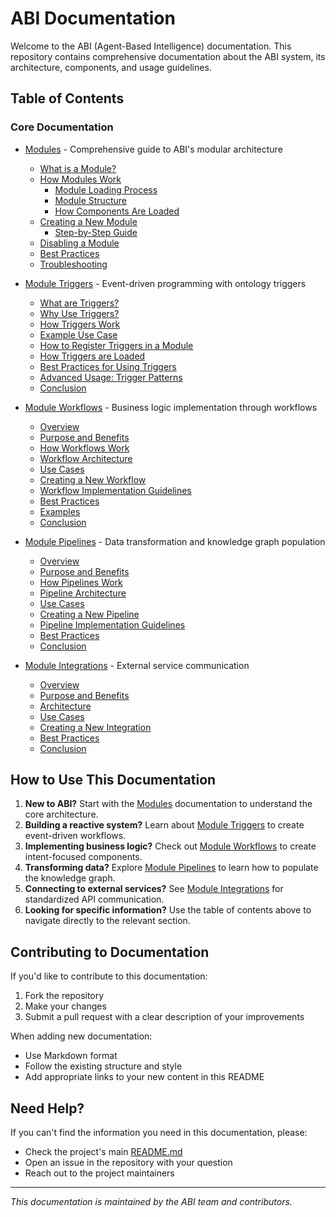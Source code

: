 # ABI Documentation

Welcome to the ABI (Agent-Based Intelligence) documentation. This repository contains comprehensive documentation about the ABI system, its architecture, components, and usage guidelines.

## Table of Contents

### Core Documentation
- [Modules](./modules.md) - Comprehensive guide to ABI's modular architecture
  - [What is a Module?](./modules.md#what-is-a-module)
  - [How Modules Work](./modules.md#how-modules-work)
    - [Module Loading Process](./modules.md#module-loading-process)
    - [Module Structure](./modules.md#module-structure)
    - [How Components Are Loaded](./modules.md#how-components-are-loaded)
  - [Creating a New Module](./modules.md#creating-a-new-module)
    - [Step-by-Step Guide](./modules.md#step-by-step-guide)
  - [Disabling a Module](./modules.md#disabling-a-module)
  - [Best Practices](./modules.md#best-practices)
  - [Troubleshooting](./modules.md#troubleshooting)

- [Module Triggers](./modules.triggers.md) - Event-driven programming with ontology triggers
  - [What are Triggers?](./modules.triggers.md#what-are-triggers)
  - [Why Use Triggers?](./modules.triggers.md#why-use-triggers)
  - [How Triggers Work](./modules.triggers.md#how-triggers-work)
  - [Example Use Case](./modules.triggers.md#example-use-case)
  - [How to Register Triggers in a Module](./modules.triggers.md#how-to-register-triggers-in-a-module)
  - [How Triggers are Loaded](./modules.triggers.md#how-triggers-are-loaded)
  - [Best Practices for Using Triggers](./modules.triggers.md#best-practices-for-using-triggers)
  - [Advanced Usage: Trigger Patterns](./modules.triggers.md#advanced-usage-trigger-patterns)
  - [Conclusion](./modules.triggers.md#conclusion)

- [Module Workflows](./modules.workflows.md) - Business logic implementation through workflows
  - [Overview](./modules.workflows.md#overview)
  - [Purpose and Benefits](./modules.workflows.md#purpose-and-benefits)
  - [How Workflows Work](./modules.workflows.md#how-workflows-work)
  - [Workflow Architecture](./modules.workflows.md#workflow-architecture)
  - [Use Cases](./modules.workflows.md#use-cases)
  - [Creating a New Workflow](./modules.workflows.md#creating-a-new-workflow)
  - [Workflow Implementation Guidelines](./modules.workflows.md#workflow-implementation-guidelines)
  - [Best Practices](./modules.workflows.md#best-practices)
  - [Examples](./modules.workflows.md#examples)
  - [Conclusion](./modules.workflows.md#conclusion)

- [Module Pipelines](./modules.pipelines.md) - Data transformation and knowledge graph population
  - [Overview](./modules.pipelines.md#overview)
  - [Purpose and Benefits](./modules.pipelines.md#purpose-and-benefits)
  - [How Pipelines Work](./modules.pipelines.md#how-pipelines-work)
  - [Pipeline Architecture](./modules.pipelines.md#pipeline-architecture)
  - [Use Cases](./modules.pipelines.md#use-cases)
  - [Creating a New Pipeline](./modules.pipelines.md#creating-a-new-pipeline)
  - [Pipeline Implementation Guidelines](./modules.pipelines.md#pipeline-implementation-guidelines)
  - [Best Practices](./modules.pipelines.md#best-practices)
  - [Conclusion](./modules.pipelines.md#conclusion)

- [Module Integrations](./modules.integrations.md) - External service communication
  - [Overview](./modules.integrations.md#overview)
  - [Purpose and Benefits](./modules.integrations.md#purpose-and-benefits)
  - [Architecture](./modules.integrations.md#architecture)
  - [Use Cases](./modules.integrations.md#use-cases)
  - [Creating a New Integration](./modules.integrations.md#creating-a-new-integration)
  - [Best Practices](./modules.integrations.md#best-practices)
  - [Conclusion](./modules.integrations.md#conclusion)

## How to Use This Documentation

1. **New to ABI?** Start with the [Modules](./modules.md) documentation to understand the core architecture.
2. **Building a reactive system?** Learn about [Module Triggers](./modules.triggers.md) to create event-driven workflows.
3. **Implementing business logic?** Check out [Module Workflows](./modules.workflows.md) to create intent-focused components.
4. **Transforming data?** Explore [Module Pipelines](./modules.pipelines.md) to learn how to populate the knowledge graph.
5. **Connecting to external services?** See [Module Integrations](./modules.integrations.md) for standardized API communication.
6. **Looking for specific information?** Use the table of contents above to navigate directly to the relevant section.

## Contributing to Documentation

If you'd like to contribute to this documentation:

1. Fork the repository
2. Make your changes
3. Submit a pull request with a clear description of your improvements

When adding new documentation:
- Use Markdown format
- Follow the existing structure and style
- Add appropriate links to your new content in this README

## Need Help?

If you can't find the information you need in this documentation, please:
- Check the project's main [README.md](../README.md)
- Open an issue in the repository with your question
- Reach out to the project maintainers

---

*This documentation is maintained by the ABI team and contributors.* 